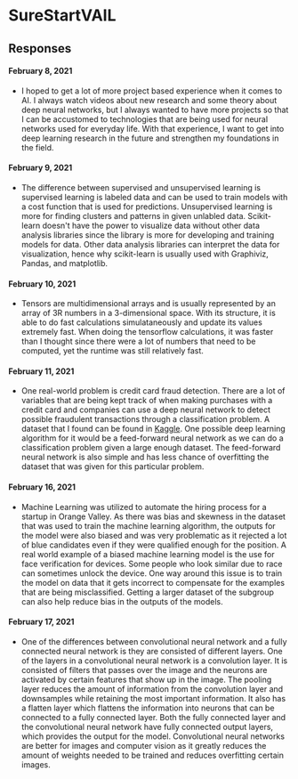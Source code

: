 # SureStartVAIL

## Responses
#### February 8, 2021

- I hoped to get a lot of more project based experience when it comes to AI. I always watch videos about new research and some theory about deep neural networks, but I always wanted to have more projects so that I can be accustomed to technologies that are being used for neural networks used for everyday life. With that experience, I want to get into deep learning research in the future and strengthen my foundations in the field.


#### February 9, 2021

- The difference between supervised and unsupervised learning is supervised learning is labeled data and can be used to train models with a cost function that is used for predictions. Unsupervised learning is more for finding clusters and patterns in given unlabled data. Scikit-learn doesn't have the power to visualize data without other data analysis libraries since the library is more for developing and training models for data. Other data analysis libraries can interpret the data for visualization, hence why scikit-learn is usually used with Graphiviz, Pandas, and matplotlib.


#### February 10, 2021

- Tensors are multidimensional arrays and is usually represented by an array of 3R numbers in a 3-dimensional space. With its structure, it is able to do fast calculations simulataneously and update its values extremely fast. When doing the tensorflow calculations, it was faster than I thought since there were a lot of numbers that need to be computed, yet the runtime was still relatively fast.


#### February 11, 2021

- One real-world problem is credit card fraud detection. There are a lot of variables that are being kept track of when making purchases with a credit card and companies can use a deep neural network to detect possible fraudulent transactions through a classification problem. A dataset that I found can be found in [Kaggle](https://www.kaggle.com/mlg-ulb/creditcardfraud). One possible deep learning algorithm for it would be a feed-forward neural network as we can do a classification problem given a large enough dataset. The feed-forward neural network is also simple and has less chance of overfitting the dataset that was given for this particular problem.


#### February 16, 2021

- Machine Learning was utilized to automate the hiring process for a startup in Orange Valley. As there was bias and skewness in the dataset that was used to train the machine learning algorithm, the outputs for the model were also biased and was very problematic as it rejected a lot of blue candidates even if they were qualified enough for the position. A real world example of a biased machine learning model is the use for face verification for devices. Some people who look similar due to race can sometimes unlock the device. One way around this issue is to train the model on data that it gets incorrect to compensate for the examples that are being misclassified. Getting a larger dataset of the subgroup can also help reduce bias in the outputs of the models.


#### February 17, 2021

- One of the differences between convolutional neural network and a fully connected neural network is they are consisted of different layers. One of the layers in a convolutional neural network is a convolution layer. It is consisted of filters that passes over the image and the neurons are activated by certain features that show up in the image. The pooling layer reduces the amount of information from the convolution layer and downsamples while retaining the most important information. It also has a flatten layer which flattens the information into neurons that can be connected to a fully connected layer. Both the fully connected layer and the convolutional neural network have fully connected output layers, which provides the output for the model. Convolutional neural networks are better for images and computer vision as it greatly reduces the amount of weights needed to be trained and reduces overfitting certain images.
